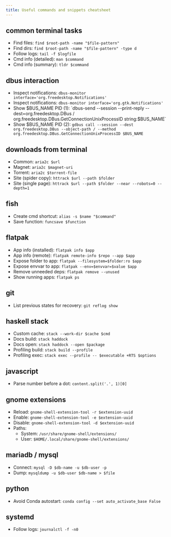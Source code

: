 ```yaml
---
title: Useful commands and snippets cheatsheet
---
```


## common terminal tasks

- Find files: `find $root-path -name "$file-pattern"`
- Find dirs: `find $root-path -name "$file-pattern" -type d`
- Follow logs: `tail -f $logfile`
- Cmd info (detailed): `man $command`
- Cmd info (summary): `tldr $command`

## dbus interaction

- Inspect notifications: `dbus-monitor interface='org.freedesktop.Notifications'`
- Inspect notifications: `dbus-monitor interface='org.gtk.Notifications'`
- Show $BUS_NAME PID (1): `dbus-send --session --print-reply --dest=org.freedesktop.DBus / org.freedesktop.DBus.GetConnectionUnixProcessID string:$BUS_NAME`
- Show $BUS_NAME PID (2): `gdbus call --session --dest org.freedesktop.DBus --object-path / --method org.freedesktop.DBus.GetConnectionUnixProcessID $BUS_NAME`

## downloads from terminal

- Common: `aria2c $url`
- Magnet: `aria2c $magnet-uri`
- Torrent: `aria2c $torrent-file`
- Site (spider copy): `httrack $url --path $folder`
- Site (single page): `httrack $url --path $folder --near --robots=0 --depth=1`

## fish

- Create cmd shortcut: `alias -s $name "$command"`
- Save function: `funcsave $function`

## flatpak

- App info (installed): `flatpak info $app`
- App info (remote): `flatpak remote-info $repo --app $app`
- Expose folder to app: `flatpak --filesystem=$folder:ro $app`
- Expose envvar to app: `flatpak --env=$envvar=$value $app`
- Remove unneeded deps: `flatpak remove --unused`
- Show running apps: `flatpak ps`

## git

- List previous states for recovery: `git reflog show`

## haskell stack

- Custom cache: `stack --work-dir $cache $cmd`
- Docs build: `stack haddock`
- Docs open: `stack haddock --open $package`
- Profiling build: `stack build --profile`
- Profiling exec: `stack exec --profile -- $executable +RTS $options`

## javascript

- Parse number before a dot: `content.split('.', 1)[0]`

## gnome extensions

- Reload: `gnome-shell-extension-tool -r $extension-uuid`
- Enable: `gnome-shell-extension-tool -e $extension-uuid`
- Disable:  `gnome-shell-extension-tool -d $extension-uuid`
- Paths:
  - System: `/usr/share/gnome-shell/extensions/`
  - User: `$HOME/.local/share/gnome-shell/extensions/`

## mariadb / mysql

- Connect: `mysql -D $db-name -u $db-user -p`
- Dump: `mysqldump -u $db-user $db-name > $file`

## python

- Avoid Conda autostart: `conda config --set auto_activate_base False`

## systemd

- Follow logs: `journalctl -f -n0`
